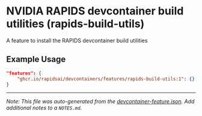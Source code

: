 
# NVIDIA RAPIDS devcontainer build utilities (rapids-build-utils)

A feature to install the RAPIDS devcontainer build utilities

## Example Usage

```json
"features": {
    "ghcr.io/rapidsai/devcontainers/features/rapids-build-utils:1": {}
}
```





---

_Note: This file was auto-generated from the [devcontainer-feature.json](https://github.com/rapidsai/devcontainers/blob/main/features/src/rapids-build-utils/devcontainer-feature.json).  Add additional notes to a `NOTES.md`._
